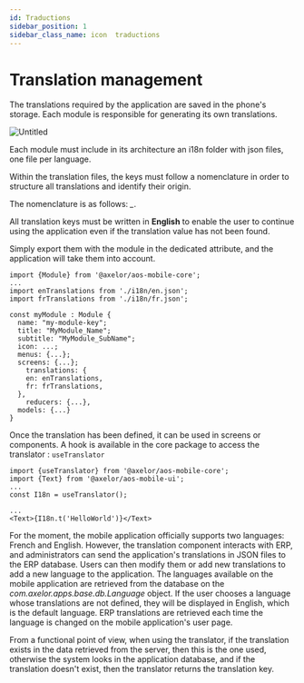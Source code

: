 ```yaml
---
id: Traductions
sidebar_position: 1
sidebar_class_name: icon  traductions
---
```


# Translation management

The translations required by the application are saved in the phone's storage. Each module is responsible for generating its own translations.

![Untitled](/img/en/Untitled.png)

Each module must include in its architecture an i18n folder with json files, one file per language.

Within the translation files, the keys must follow a nomenclature in order to structure all translations and identify their origin.

The nomenclature is as follows: *<Module>_<Signification>*.

All translation keys must be written in **English** to enable the user to continue using the application even if the translation value has not been found.

Simply export them with the module in the dedicated attribute, and the application will take them into account.

```tsx
import {Module} from '@axelor/aos-mobile-core';
...
import enTranslations from './i18n/en.json';
import frTranslations from './i18n/fr.json';

const myModule : Module {
  name: "my-module-key";
  title: "MyModule_Name";
  subtitle: "MyModule_SubName";
  icon: ...;
  menus: {...};
  screens: {...};
	translations: {
    en: enTranslations,
    fr: frTranslations,
  },
	reducers: {...},
  models: {...}
}
```

Once the translation has been defined, it can be used in screens or components. A hook is available in the core package to access the translator : `useTranslator`

```tsx
import {useTranslator} from '@axelor/aos-mobile-core';
import {Text} from '@axelor/aos-mobile-ui';
...
const I18n = useTranslator();

...
<Text>{I18n.t('HelloWorld')}</Text>
```

For the moment, the mobile application officially supports two languages: French and English. However, the translation component interacts with ERP, and administrators can send the application's translations in JSON files to the ERP database. Users can then modify them or add new translations to add a new language to the application. The languages available on the mobile application are retrieved from the database on the *com.axelor.apps.base.db.Language* object. If the user chooses a language whose translations are not defined, they will be displayed in English, which is the default language. ERP translations are retrieved each time the language is changed on the mobile application's user page.

From a functional point of view, when using the translator, if the translation exists in the data retrieved from the server, then this is the one used, otherwise the system looks in the application database, and if the translation doesn't exist, then the translator returns the translation key.
